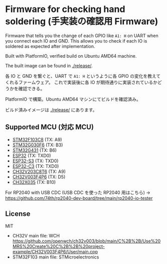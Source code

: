# Firmware for checking hand soldering (手実装の確認用 Firmware)

Firmware that tells you the change of each GPIO like `A1: H` on UART when you connect each IO and GND.
This allows you to check if each IO is soldered as expected after implementation.

Built with PlatformIO, verified build on Ubuntu AMD64 machine.

The built image can be found in [./release/](./release/).

各 IO と GND を繋ぐと、UART で `A1: H` というように各 GPIO の変化を教えてくれるファームウェア。
これで実装後に各 IO が期待通りに実装されているかどうかを確認できる。

PlatformIO で構築。Ubuntu AMD64 マシンにてビルドを確認済み。

ビルド済みイメージは [./release/](./release/) にあります。

## Supported MCU (対応 MCU)

- [STM32F103C8](stm32f103c8) (TX: A9)
- [STM32G030F6](stm32g030f6) (TX: B3)
- [STM32G431](stm32g431) (TX: B6)
- [ESP32](esp32) (TX: TXD0)
- [ESP32-S3](esp32s3) (TX: TXD0)
- [ESP32-C3](esp32c3) (TX: TXD0)
- [CH32V203C8T6](ch32v203c8t6) (TX: A9)
- [CH32V003F4P6](ch32v003f4p6) (TX: D5)
- [CH32X035](ch32x035) (TX: B10)

For RP2040 with USB CDC (USB CDC を使った RP2040 用はこちら) -> https://github.com/74th/rp2040-dev-board/tree/main/rp2040-io-tester

## License

MIT

- CH32V main file: WCH https://github.com/openwch/ch32v003/blob/main/C%2B%2B/Use%20MRS%20Create%20C%2B%2B%20project-example/CH32V003F4P6/User/main.cpp
- STM32F103 main file: STMicroelectronics
